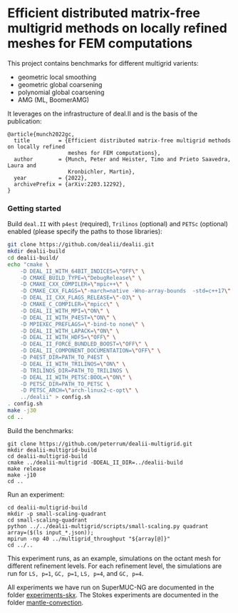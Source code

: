# Efficient distributed matrix-free multigrid methods on locally refined meshes for FEM computations

This project contains benchmarks for different multigrid varients:
- geometric local smoothing
- geometric global coarsening
- polynomial global coarsening
- AMG (ML, BoomerAMG)

It leverages on the infrastructure of deal.II and is the basis of the publication:

```
@article{munch2022gc,
  title         = {Efficient distributed matrix-free multigrid methods on locally refined 
                   meshes for FEM computations},
  author        = {Munch, Peter and Heister, Timo and Prieto Saavedra, Laura and 
                   Kronbichler, Martin},
  year          = {2022},
  archivePrefix = {arXiv:2203.12292},
}
```

### Getting started

Build `deal.II` with `p4est` (required), `Trilinos` (optional) and `PETSc` (optional) enabled (please specify the paths to those libraries):
```bash
git clone https://github.com/dealii/dealii.git
mkdir dealii-build
cd dealii-build/
echo "cmake \
    -D DEAL_II_WITH_64BIT_INDICES=\"OFF\" \
    -D CMAKE_BUILD_TYPE=\"DebugRelease\" \
    -D CMAKE_CXX_COMPILER=\"mpic++\" \
    -D CMAKE_CXX_FLAGS=\"-march=native -Wno-array-bounds  -std=c++17\" \
    -D DEAL_II_CXX_FLAGS_RELEASE=\"-O3\" \
    -D CMAKE_C_COMPILER=\"mpicc\" \
    -D DEAL_II_WITH_MPI=\"ON\" \
    -D DEAL_II_WITH_P4EST=\"ON\" \
    -D MPIEXEC_PREFLAGS=\"-bind-to none\" \
    -D DEAL_II_WITH_LAPACK=\"ON\" \
    -D DEAL_II_WITH_HDF5=\"OFF\" \
    -D DEAL_II_FORCE_BUNDLED_BOOST=\"OFF\" \
    -D DEAL_II_COMPONENT_DOCUMENTATION=\"OFF\" \
    -D P4EST_DIR=PATH_TO_P4EST \
    -D DEAL_II_WITH_TRILINOS=\"ON\" \
    -D TRILINOS_DIR=PATH_TO_TRILINOS \
    -D DEAL_II_WITH_PETSC:BOOL=\"ON\" \
    -D PETSC_DIR=PATH_TO_PETSC \
    -D PETSC_ARCH=\"arch-linux2-c-opt\" \
    ../dealii" > config.sh
. config.sh
make -j30
cd ..
```

Build the benchmarks:
```
git clone https://github.com/peterrum/dealii-multigrid.git
mkdir dealii-multigrid-build
cd dealii-multigrid-build
cmake ../dealii-multigrid -DDEAL_II_DIR=../dealii-build
make release
make -j10
cd ..
```

Run an experiment:

```
cd dealii-multigrid-build
mkdir -p small-scaling-quadrant
cd small-scaling-quadrant
python ../../dealii-multigrid/scripts/small-scaling.py quadrant
array=($(ls input_*.json));
mpirun -np 40 ../multigrid_throughput "${array[@]}"
cd ../..
```

This experiment runs, as an example, simulations on the octant mesh for different refinement levels. For each refinement level, the simulations are run for `LS, p=1`, `GC, p=1`, `LS, p=4`, and `GC, p=4`. 

All experiments we have run on SuperMUC-NG are documented in the folder [experiments-skx](https://github.com/peterrum/dealii-multigrid/tree/master/experiments-skx). The Stokes experiments are documented in the folder [mantle-convection](https://github.com/peterrum/dealii-multigrid/tree/master/mantle-convection).
